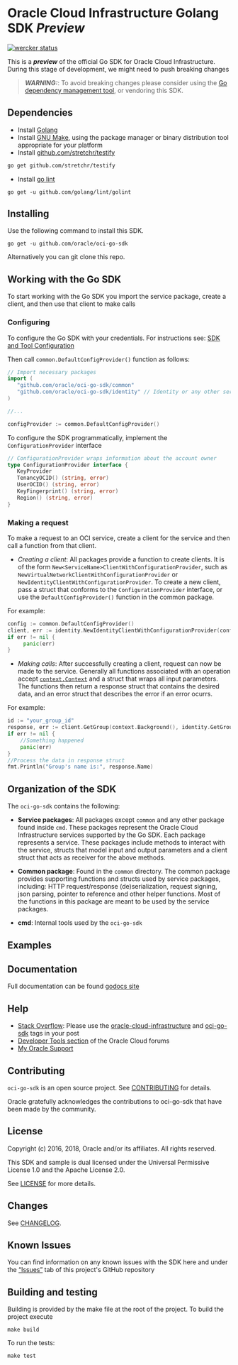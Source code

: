 # Oracle Cloud Infrastructure Golang SDK ***Preview***
[![wercker status](https://app.wercker.com/status/09bc4818e7b1d70b04285331a9bdbc41/s/master "wercker status")](https://app.wercker.com/project/byKey/09bc4818e7b1d70b04285331a9bdbc41)

This is a ***preview*** of the official Go SDK for Oracle Cloud Infrastructure. During this stage of development, we might need to push breaking changes
> ***WARNING:***: To avoid breaking changes please consider using the [Go dependency management tool](https://github.com/golang/dep), or vendoring this SDK.

## Dependencies
- Install [Golang](https://golang.org/dl/)
- Install [GNU Make](https://www.gnu.org/software/make/), using the package manager or binary distribution tool appropriate for your platform
- Install [github.com/stretchr/testify](https://github.com/stretchr/testify)
```sh
go get github.com/stretchr/testify
```
- Install [go lint](https://github.com/golang/lint)
```
go get -u github.com/golang/lint/golint
```
 


## Installing
Use the following command to install this SDK.

```
go get -u github.com/oracle/oci-go-sdk
```
Alternatively you can git clone this repo.

## Working with the Go SDK
To start working with the Go SDK you import the service package, create a client, and then use that client to make calls

### Configuring 
To configure the Go SDK with your credentials. For instructions see: [SDK and Tool Configuration](https://docs.us-phoenix-1.oraclecloud.com/Content/API/Concepts/sdkconfig.htm)

Then call `common.DefaultConfigProvider()` function as follows:

 ```go
 // Import necessary packages
 import (
	"github.com/oracle/oci-go-sdk/common"
	"github.com/oracle/oci-go-sdk/identity" // Identity or any other service you wish to make requests to
)
 
 //...
 
configProvider := common.DefaultConfigProvider()
```

 To configure the SDK programmatically, implement the `ConfigurationProvider` interface
 ```go
// ConfigurationProvider wraps information about the account owner
type ConfigurationProvider interface {
	KeyProvider
	TenancyOCID() (string, error)
	UserOCID() (string, error)
	KeyFingerprint() (string, error)
	Region() (string, error)
}
```

### Making a request
To make a request to an OCI service, create a client for the service and then call a function from that client.

- *Creating a client*: All packages provide a function to create clients. It is of the form `New<ServiceName>ClientWithConfigurationProvider`,
such as `NewVirtualNetworkClientWithConfigurationProvider` or `NewIdentityClientWithConfigurationProvider`. To create a new client, 
pass a struct that conforms to the `ConfigurationProvider` interface, or use the `DefaultConfigProvider()` function in the common package.

For example: 
```go
config := common.DefaultConfigProvider()
client, err := identity.NewIdentityClientWithConfigurationProvider(config)
if err != nil { 
     panic(err)
}
```

- *Making calls*: After successfully creating a client, request can now be made to the service. Generally all functions associated with an operation
accept [`context.Context`](https://golang.org/pkg/context/) and a struct that wraps all input parameters. The functions then return a response struct
that contains the desired data, and an error struct that describes the error if an error ocurrs.

For example:
```go
id := "your_group_id"
response, err := client.GetGroup(context.Background(), identity.GetGroupRequest{GroupId:&id})
if err != nil {
	//Something happened
	panic(err)
}
//Process the data in response struct
fmt.Println("Group's name is:", response.Name)
```

## Organization of the SDK
The `oci-go-sdk` contains the following:
- **Service packages**: All packages except `common` and any other package found inside `cmd`. These packages represent 
the Oracle Cloud Infrastructure services supported by the Go SDK. Each package represents a service. 
These packages include methods to interact with the service, structs that model 
input and output parameters and a client struct that acts as receiver for the above methods.

- **Common package**: Found in the `common` directory. The common package provides supporting functions and structs used by service packages, 
including: HTTP request/response (de)serialization, request signing, json parsing, pointer to reference and other helper functions. Most of the functions
in this package are meant to be used by the service packages.

- **cmd**: Internal tools used by the `oci-go-sdk`

## Examples

## Documentation
Full documentation can be found [godocs site]()

## Help
* [Stack Overflow](https://stackoverflow.com/): Please use the [oracle-cloud-infrastructure](https://stackoverflow.com/questions/tagged/oracle-cloud-infrastructure) and [oci-go-sdk](https://stackoverflow.com/questions/tagged/oci-go-sdk) tags in your post
* [Developer Tools section](https://community.oracle.com/community/cloud_computing/bare-metal/content?filterID=contentstatus%5Bpublished%5D~category%5Bdeveloper-tools%5D&filterID=contentstatus%5Bpublished%5D~objecttype~objecttype%5Bthread%5D) of the Oracle Cloud forums
* [My Oracle Support](https://support.oracle.com)


## Contributing
`oci-go-sdk` is an open source project. See [CONTRIBUTING](/CONTRIBUTING.md) for details.

Oracle gratefully acknowledges the contributions to oci-go-sdk that have been made by the community.


## License
Copyright (c) 2016, 2018, Oracle and/or its affiliates. All rights reserved.

This SDK and sample is dual licensed under the Universal Permissive License 1.0 and the Apache License 2.0.

See [LICENSE](/LICENSE.txt) for more details.

## Changes
See [CHANGELOG](/CONTRIBUTING.md).

## Known Issues
You can find information on any known issues with the SDK here and under the [“Issues”](https://github.com/oracle/oci-go-sdk/issues) tab of this project's GitHub repository

## Building and testing
Building is provided by the make file at the root of the project. To build the project execute

```
make build
```

To run the tests:
```
make test
```

